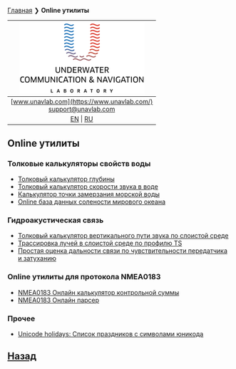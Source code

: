 [Главная](/README_RU) ❯ **Online утилиты**

| ![logo](/documentation/sm_logo.png) |
| :---: |
| [www.unavlab.com](https://www.unavlab.com/) <br/> [support@unavlab.com](mailto:support@unavlab.com) |
| [EN](online_utilities_en.md) \| [RU](online_utilities_ru.md) |

## Online утилиты
### Толковые калькуляторы свойств воды
* [Толковый калькулятор глубины](/online_utils/proper_depth_calculator.html)
* [Толковый калькулятор скорости звука в воде](/online_utils/proper_speed_of_sound_calculator.html)
* [Калькулятор точки замерзания морской воды](/online_utils/seawater_freezing_point_calculator.html)
* [Online база данных солености мирового океана](/online_utils/world_salinity_db.html)


### Гидроакустическая связь
* [Толковый калькулятор вертикального пути звука по слоистой среде](/online_utils/proper_vsound_distance_calculator.html)
* [Трассировка лучей в слоистой среде по профилю TS](/online_utils/uraytracer.html)
* [Простая оценка дальности связи по чувствительности передатчика и затуханию](/online_utils/simple_prop_distance_estimation.html)

### Online утилиты для протокола NMEA0183
* [NMEA0183 Онлайн калькулятор контрольной суммы](/online_utils/nmea0183_checksum_calculator.html)
* [NMEA0183 Онлайн парсер](/online_utils/nmea0183_parser.html)

### Прочее
* [Unicode holidays: Список праздников с символами юникода](/online_utils/unicode_holidays.md)

<!---
* [Online NMEA0183 парсер/билдер (under construction)](https://ucnl.github.io/Docs/)
-->

## [Назад](educational_projects_ru.md)
